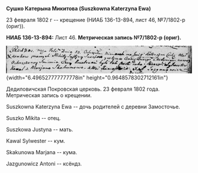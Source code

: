 **Сушко Катерына Микитова (Suszkowna Katerzyna Ewa)**

23 февраля 1802 г -- крещение (НИАБ 136-13-894, лист 46, №7/1802-р
(ориг)).

**НИАБ 136-13-894:** Лист 46. **Метрическая запись №7/1802-р (ориг).**

![](./media/894c32739200c2430f32e4bf03e212908a05306b.png){width="6.496527777777778in"
height="0.9648578302712161in"}

Дедиловичская Покровская церковь. 23 февраля 1802 года. Метрическая
запись о крещении.

Suszkowna Katerzyna Ewa -- дочь родителей с деревни Замосточье.

Suszko Mikita -- отец.

Suszkowa Justyna -- мать.

Kawal Sylwester -- кум.

Skakunowa Marjana -- кума.

Jazgunowicz Antoni -- ксёндз.

